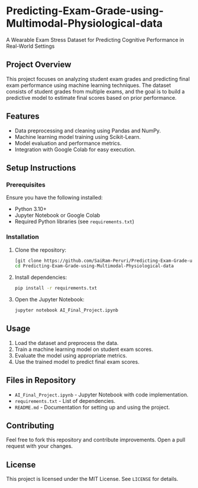 # Predicting-Exam-Grade-using-Multimodal-Physiological-data
A Wearable Exam Stress Dataset for Predicting Cognitive Performance in Real-World Settings

## Project Overview
This project focuses on analyzing student exam grades and predicting final exam performance using machine learning techniques. The dataset consists of student grades from multiple exams, and the goal is to build a predictive model to estimate final scores based on prior performance.

## Features
- Data preprocessing and cleaning using Pandas and NumPy.
- Machine learning model training using Scikit-Learn.
- Model evaluation and performance metrics.
- Integration with Google Colab for easy execution.

## Setup Instructions
### Prerequisites
Ensure you have the following installed:
- Python 3.10+
- Jupyter Notebook or Google Colab
- Required Python libraries (see `requirements.txt`)

### Installation
1. Clone the repository:
   ```sh
   [git clone https://github.com/SaiRam-Peruri/Predicting-Exam-Grade-using-Multimodal-Physiological-data.git]
   cd Predicting-Exam-Grade-using-Multimodal-Physiological-data
   ```
2. Install dependencies:
   ```sh
   pip install -r requirements.txt
   ```
3. Open the Jupyter Notebook:
   ```sh
   jupyter notebook AI_Final_Project.ipynb
   ```

## Usage
1. Load the dataset and preprocess the data.
2. Train a machine learning model on student exam scores.
3. Evaluate the model using appropriate metrics.
4. Use the trained model to predict final exam scores.

## Files in Repository
- `AI_Final_Project.ipynb` - Jupyter Notebook with code implementation.
- `requirements.txt` - List of dependencies.
- `README.md` - Documentation for setting up and using the project.

## Contributing
Feel free to fork this repository and contribute improvements. Open a pull request with your changes.

## License
This project is licensed under the MIT License. See `LICENSE` for details.

